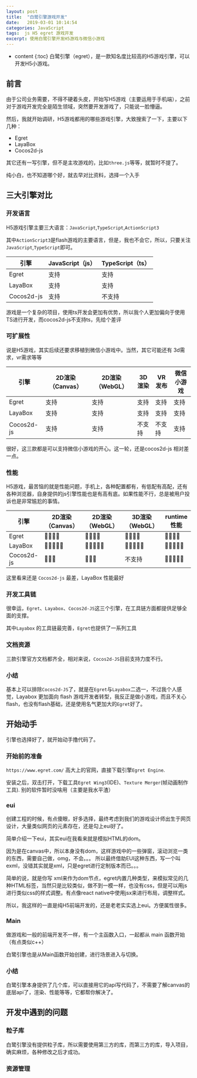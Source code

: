 ```yaml
---
layout: post
title:  "白鹭引擎游戏开发"
date:   2019-03-01 10:14:54
categories: JavaScript 
tags:  js H5 egret 游戏开发
excerpt: 使用白鹭引擎开发H5游戏与微信小游戏
---
```


* content
{:toc}
白鹭引擎（egret），是一款知名度比较高的H5游戏引擎，可以开发H5小游戏。

## 前言

由于公司业务需要，不得不硬着头皮，开始写H5游戏（主要运用于手机端），之前对于游戏开发完全是陌生领域，突然要开发游戏了，只能说一脸懵逼。

然后，我就开始调研，H5游戏都用的哪些游戏引擎，大致搜索了一下，主要以下几种：
* Egret
* LayaBox
* Cocos2d-js

其它还有一写引擎，但不是主攻游戏的，比如`three.js`等等，就暂时不提了。

纯小白，也不知道哪个好，就去早对比资料，选择一个入手

## 三大引擎对比

### 开发语言
H5游戏引擎主要三大语言：`JavaScript`,`TypeScript`,`ActionScript3`

其中`ActionScript3`是flash游戏的主要语言，但是，我也不会它，所以，只要关注 `JavaScript`,`TypeScript`即可。

| 引擎         | JavaScript（js） | TypeScript（ts） |
|------------|----------------|----------------|
| Egret      | 支持             | 支持             |
| LayaBox    | 支持             | 支持             |
| Cocos2d-js | 支持             | 不支持            |

游戏是一个复杂的项目，使用ts开发会更加有优势，所以我个人更加偏向于使用TS进行开发，而cocos2d-js不支持ts，先给个差评

### 可扩展性

说是H5游戏，其实后续还要求移植到微信小游戏中。当然，其它可能还有 3d需求，vr需求等等

| 引擎         | 2D渲染（Canvas） | 2D渲染（WebGL） | 3D渲染 | VR发布 | 微信小游戏 |
|------------|--------------|-------------|------|------|-------|
| Egret      | 支持           | 支持          | 支持   | 支持   | 支持    |
| LayaBox    | 支持           | 支持          | 支持   | 支持   | 支持    |
| Cocos2d-js | 支持           | 支持          | 不支持  | 不支持  | 支持    |

很好，这三款都是可以支持微信小游戏的开心。这一轮，还是cocos2d-js 相对差一点。

### 性能

H5游戏，最苦恼的就是性能问题，手机上，各种配置都有，有低配有高配，还有各种浏览器，自身提供的js引擎性能也是有高有底。如果性能不行，总是被用户投诉也是非常尴尬的事情。

| 引擎         | 2D渲染（Canvas） | 2D渲染（WebGL） | 3D渲染（WebGL） | runtime性能  |
|------------|--------------|-------------|-------------|------------|
| Egret      | 🔸🔸🔸🔸     | 🔸🔸🔸🔸    | 🔸🔸🔸🔸    | 🔸🔸🔸🔸   |
| LayaBox    | 🔸🔸🔸🔸🔸   | 🔸🔸🔸🔸🔸  | 🔸🔸🔸🔸🔸  | 🔸🔸🔸🔸🔸 |
| Cocos2d-js | 🔸🔸🔸       | 🔸🔸🔸      | 不支持         | 🔸🔸🔸🔸🔸 |

这里看来还是 `Cocos2d-js` 最差，LayaBox 性能最好

### 开发工具链

很幸运，`Egret`、`Layabox`、`Cocos2d-JS`这三个引擎，在工具链方面都提供足够全面的支撑。

其中`Layabox` 的工具链最完善，`Egret`也提供了一系列工具

### 文档资源

三款引擎官方文档都齐全，相对来说，`Cocos2d-JS`目前支持力度不行。

### 小结

基本上可以排除`Cocos2d-JS`了，就是在`Egret`与`Layabox`二选一，不过我个人感觉，Layabox 更加面向 flash 游戏开发者转型，我反正是做小游戏，而且不关心flash，也没有flash基础，还是使用名气更加大的`Egret`好了。

## 开始动手

引擎也选择好了，就开始动手撸代码了。

### 开始前的准备

`https://www.egret.com/` 高大上的官网，直接下载引擎`Egret Engine`.

安装之后，双击打开，下载工具`Egret Wing3`(IDE)、`Texture Merger`(帧动画制作工具). 别的软件暂时没啥用（主要是我水平渣）

### eui
创建工程的时候，有点傻眼，好多选择，最终考虑到我们的游戏设计师出生于网页设计，大量类似网页的元素存在，还是勾上eui好了。

简单介绍一下eui，其实eui在我看来就是模拟HTML的dom。

因为是在canvas中，所以本身没有dom，这样游戏中的一些弹窗，滚动浏览一类的东西，需要自己做，omg，不会。。。 所以最终借助EUI这种东西，写一个叫exml，没错其实就是xml，只是egret进行定制版本而已。。。

简单的说，就是你写 xml来作为dom节点，egret内置几种类型，来模拟常见的几种HTML标签，当然只是比较类似，做不到一模一样，也没有css，但是可以用js进行类似css的样式调整。有点像react native中使用jsx来进行布局，调整样式。

所以，我这样的一直是纯H5前端开发的，还是老老实实选上eui。方便属性很多。

### Main

做游戏和一般的前端开发不一样，有一个主函数入口，一起都从 main 函数开始（有点类似c++）

白鹭引擎也是从Main函数开始创建，进行场景进入与切换。


### 小结

白鹭引擎本身提供了几个库，可以直接用它的api写代码了，不需要了解canvas的底层api了，渲染、性能等等，它都帮你解决了。

## 开发中遇到的问题

### 粒子库
白鹭引擎没有提供粒子库，所以需要使用第三方的库，而第三方的库，导入项目，确实麻烦，各种修改之后才成功。

### 资源管理